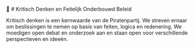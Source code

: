 🧠 # Kritisch Denken en Feitelijk Onderbouwd Beleid

Kritisch denken is een kernwaarde van de Piratenpartij. We streven ernaar om beslissingen te nemen op basis van feiten, logica en redenering. We moedigen open debat en onderzoek aan en staan open voor verschillende perspectieven en ideeën.
